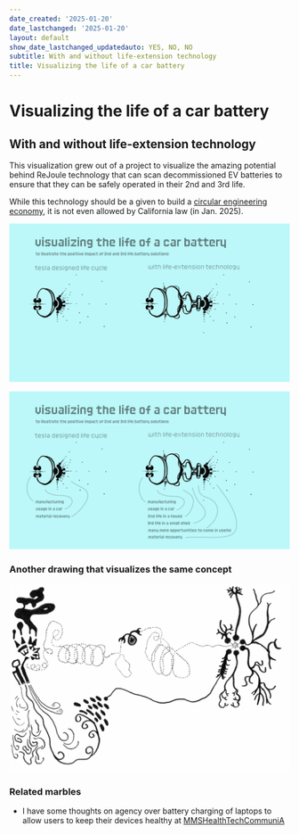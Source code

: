 ```yaml
---
date_created: '2025-01-20'
date_lastchanged: '2025-01-20'
layout: default
show_date_lastchanged_updatedauto: YES, NO, NO
subtitle: With and without life-extension technology
title: Visualizing the life of a car battery
---
```

# Visualizing the life of a car battery
## With and without life-extension technology
This visualization grew out of a project to visualize the amazing potential behind ReJoule technology that can scan decommissioned EV batteries to ensure that they can be safely operated in their 2nd and 3rd life. 

While this technology should be a given to build a [circular engineering economy](CIRCULAR-ECON-A.md), it is not even allowed by California law (in Jan. 2025). 

![](media/battery-life-visualization_1.jpg)

![](media/battery-life-visualization_2.jpg)
### Another drawing that visualizes the same concept 

![](media/cleanshot_2025-01-20-at-21-15-15@2x.png)

### Related marbles
- I have some thoughts on agency over battery charging of laptops to allow users to keep their devices healthy at [MMSHealthTechCommuniA](MMSHealthTechCommuniA.md)